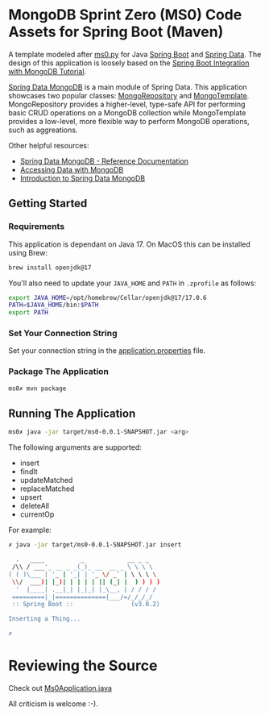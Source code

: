 # MongoDB Sprint Zero (MS0) Code Assets for Spring Boot (Maven)

A template modeled after [ms0.py](../ms0.py) for Java [Spring Boot](https://spring.io/) and [Spring Data](https://spring.io/projects/spring-data). The design of this application is loosely based on the [Spring Boot Integration with MongoDB Tutorial](https://www.mongodb.com/compatibility/spring-boot).

[Spring Data MongoDB](https://spring.io/projects/spring-data-mongodb) is a main module of Spring Data. This application showcases two popular classes: [MongoRepository](https://docs.spring.io/spring-data/mongodb/docs/current/api/org/springframework/data/mongodb/repository/MongoRepository.html) and [MongoTemplate](https://docs.spring.io/spring-data/mongodb/docs/current/reference/html/#mongo-template). MongoRepository provides a higher-level, type-safe API for performing basic CRUD operations on a MongoDB collection while MongoTemplate provides a low-level, more flexible way to perform MongoDB operations, such as aggreations.  

Other helpful resources:
* [Spring Data MongoDB - Reference Documentation](https://docs.spring.io/spring-data/mongodb/docs/current/reference/html/)
* [Accessing Data with MongoDB](https://spring.io/guides/gs/accessing-data-mongodb/) 
* [Introduction to Spring Data MongoDB](https://www.baeldung.com/spring-data-mongodb-tutorial)

## Getting Started
### Requirements
This application is dependant on Java 17. On MacOS this can be installed using Brew:
```zsh
brew install openjdk@17
```
You'll also need to update your `JAVA_HOME` and `PATH` in `.zprofile` as follows:
```zsh
export JAVA_HOME=/opt/homebrew/Cellar/openjdk@17/17.0.6
PATH=$JAVA_HOME/bin:$PATH
export PATH
```
### Set Your Connection String
Set your connection string in the [application.properties](./ms0/src/main/resources/application.properties) file.

### Package The Application
```zsh
ms0✗ mvn package
```
## Running The Application
```zsh
ms0✗ java -jar target/ms0-0.0.1-SNAPSHOT.jar <arg>
```

The following arguments are supported:
* insert 
* findIt 
* updateMatched 
* replaceMatched
* upsert 
* deleteAll
* currentOp

For example:
```zsh
✗ java -jar target/ms0-0.0.1-SNAPSHOT.jar insert

  .   ____          _            __ _ _
 /\\ / ___'_ __ _ _(_)_ __  __ _ \ \ \ \
( ( )\___ | '_ | '_| | '_ \/ _` | \ \ \ \
 \\/  ___)| |_)| | | | | || (_| |  ) ) ) )
  '  |____| .__|_| |_|_| |_\__, | / / / /
 =========|_|==============|___/=/_/_/_/
 :: Spring Boot ::                (v3.0.2)

Inserting a Thing...

✗ 
```

# Reviewing the Source
Check out [Ms0Application.java](https://github.com/wbleonard/mongodb-sprint-zero/blob/SpringBoot/java-spring-boot-maven/ms0/src/main/java/com/example/ms0/Ms0Application.java)

All criticism is welcome :-).


